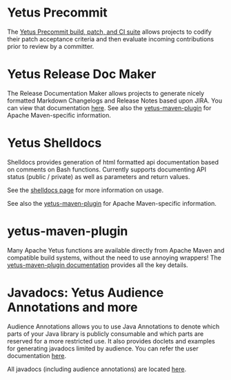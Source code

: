 <!---
  Licensed to the Apache Software Foundation (ASF) under one
  or more contributor license agreements.  See the NOTICE file
  distributed with this work for additional information
  regarding copyright ownership.  The ASF licenses this file
  to you under the Apache License, Version 2.0 (the
  "License"); you may not use this file except in compliance
  with the License.  You may obtain a copy of the License at

    http://www.apache.org/licenses/LICENSE-2.0

  Unless required by applicable law or agreed to in writing,
  software distributed under the License is distributed on an
  "AS IS" BASIS, WITHOUT WARRANTIES OR CONDITIONS OF ANY
  KIND, either express or implied.  See the License for the
  specific language governing permissions and limitations
  under the License.
-->

# Yetus Precommit

The [Yetus Precommit build, patch, and CI suite](precommit) allows projects to codify their patch acceptance criteria and then evaluate incoming contributions prior to review by a committer.

# Yetus Release Doc Maker

The Release Documentation Maker allows projects to generate nicely formatted Markdown Changelogs and Release Notes based upon JIRA. You can view that
documentation [here](releasedocmaker). See also the [yetus-maven-plugin](#yetus-maven-plugin) for Apache Maven-specific information.

# Yetus Shelldocs

Shelldocs provides generation of html formatted api documentation based on comments on Bash functions. Currently supports documenting API status (public / private) as well as parameters and return values.

See the [shelldocs page](shelldocs) for more information on usage.

See also the [yetus-maven-plugin](#yetus-maven-plugin) for Apache Maven-specific information.

# yetus-maven-plugin

Many Apache Yetus functions are available directly from Apache Maven and compatible build systems, without the need to use annoying wrappers!  The [yetus-maven-plugin documentation](yetus-maven-plugin/) provides all the key details.

# Javadocs: Yetus Audience Annotations and more

Audience Annotations allows you to use Java Annotations to denote which parts of your Java library is publicly consumable and which parts are reserved for a more restricted use. It also provides doclets and examples for generating javadocs limited by audience.
You can refer the user documentation [here](interface-classification).

All javadocs (including audience annotations) are located [here](javadocs/).
